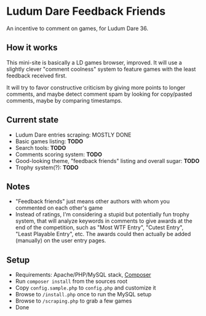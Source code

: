 # Ludum Dare Feedback Friends

An incentive to comment on games, for Ludum Dare 36.

## How it works

This mini-site is basically a LD games browser, improved. It will use a slightly clever "comment coolness" system to feature games with the least feedback received first.

It will try to favor constructive criticism by giving more points to longer comments, and maybe detect comment spam by looking for copy/pasted comments, maybe by comparing timestamps.

## Current state

* Ludum Dare entries scraping: MOSTLY DONE
* Basic games listing: **TODO**
* Search tools: **TODO**
* Comments scoring system: **TODO**
* Good-looking theme, "feedback friends" listing and overall sugar: **TODO**
* Trophy system(?): **TODO**

## Notes

* "Feedback friends" just means other authors with whom you commented on each other's game
* Instead of ratings, I'm considering a stupid but potentially fun trophy system, that will analyze keywords in comments to give awards at the end of the competition, such as "Most WTF Entry", "Cutest Entry", "Least Playable Entry", etc. The awards could then actually be added (manually) on the user entry pages.

## Setup

* Requirements: Apache/PHP/MySQL stack, [Composer](https://getcomposer.org/)
* Run `composer install` from the sources root
* Copy `config.sample.php` to `config.php` and customize it
* Browse to `/install.php` once to run the MySQL setup
* Browse to `/scraping.php` to grab a few games
* Done
